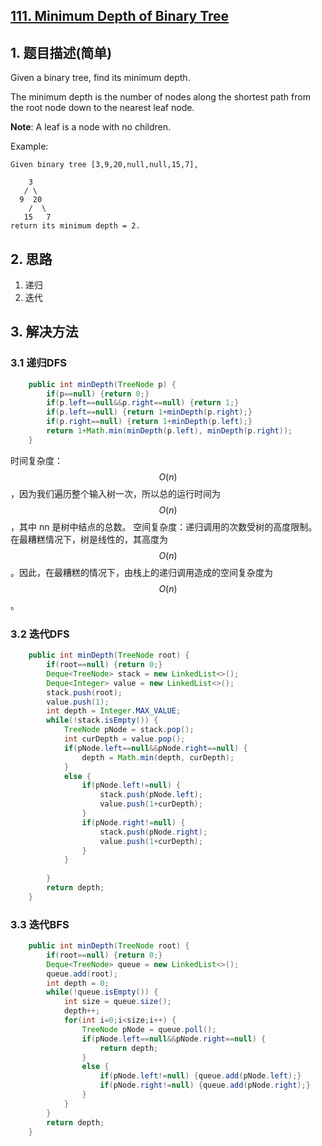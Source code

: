 ## [111. Minimum Depth of Binary Tree](https://leetcode-cn.com/problems/minimum-depth-of-binary-tree/)

## 1. 题目描述(简单)

Given a binary tree, find its minimum depth.

The minimum depth is the number of nodes along the shortest path from the root node down to the nearest leaf node.

**Note**: A leaf is a node with no children.

Example:
```
Given binary tree [3,9,20,null,null,15,7],

    3
   / \
  9  20
    /  \
   15   7
return its minimum depth = 2.
```


## 2. 思路

1. 递归
2. 迭代

## 3. 解决方法

### 3.1 递归DFS


```java
    public int minDepth(TreeNode p) {
    	if(p==null) {return 0;}
		if(p.left==null&&p.right==null) {return 1;}
		if(p.left==null) {return 1+minDepth(p.right);}
		if(p.right==null) {return 1+minDepth(p.left);}
		return 1+Math.min(minDepth(p.left), minDepth(p.right));
    }
```
时间复杂度：$$O(n)$$，因为我们遍历整个输入树一次，所以总的运行时间为 $$O(n)$$，其中 nn 是树中结点的总数。
空间复杂度：递归调用的次数受树的高度限制。在最糟糕情况下，树是线性的，其高度为 $$O(n)$$。因此，在最糟糕的情况下，由栈上的递归调用造成的空间复杂度为$$ O(n)$$。



### 3.2 迭代DFS


```java
    public int minDepth(TreeNode root) {
    	if(root==null) {return 0;}
        Deque<TreeNode> stack = new LinkedList<>();
        Deque<Integer> value = new LinkedList<>();
        stack.push(root);
        value.push(1);
        int depth = Integer.MAX_VALUE;
        while(!stack.isEmpty()) {
        	TreeNode pNode = stack.pop();
        	int curDepth = value.pop();
        	if(pNode.left==null&&pNode.right==null) {
        		depth = Math.min(depth, curDepth);
        	}
        	else {
        		if(pNode.left!=null) {
        			stack.push(pNode.left);
        			value.push(1+curDepth);
        		}
        		if(pNode.right!=null) {
        			stack.push(pNode.right);
        			value.push(1+curDepth);
        		}
			}
        	
        }
        return depth;
    }
```

### 3.3 迭代BFS


```java
    public int minDepth(TreeNode root) {
    	if(root==null) {return 0;}
        Deque<TreeNode> queue = new LinkedList<>();
        queue.add(root);
        int depth = 0;
        while(!queue.isEmpty()) {
        	int size = queue.size();
        	depth++;
        	for(int i=0;i<size;i++) {
        		TreeNode pNode = queue.poll();
        		if(pNode.left==null&&pNode.right==null) {
        			return depth;
        		}
        		else {
        			if(pNode.left!=null) {queue.add(pNode.left);}
        			if(pNode.right!=null) {queue.add(pNode.right);}
        		}
        	}
        }
        return depth;
    }
```




